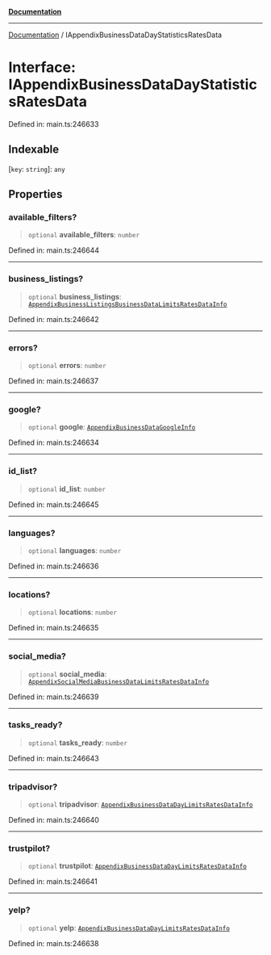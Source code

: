 [**Documentation**](../README.md)

***

[Documentation](../README.md) / IAppendixBusinessDataDayStatisticsRatesData

# Interface: IAppendixBusinessDataDayStatisticsRatesData

Defined in: main.ts:246633

## Indexable

\[`key`: `string`\]: `any`

## Properties

### available\_filters?

> `optional` **available\_filters**: `number`

Defined in: main.ts:246644

***

### business\_listings?

> `optional` **business\_listings**: [`AppendixBusinessListingsBusinessDataLimitsRatesDataInfo`](../classes/AppendixBusinessListingsBusinessDataLimitsRatesDataInfo.md)

Defined in: main.ts:246642

***

### errors?

> `optional` **errors**: `number`

Defined in: main.ts:246637

***

### google?

> `optional` **google**: [`AppendixBusinessDataGoogleInfo`](../classes/AppendixBusinessDataGoogleInfo.md)

Defined in: main.ts:246634

***

### id\_list?

> `optional` **id\_list**: `number`

Defined in: main.ts:246645

***

### languages?

> `optional` **languages**: `number`

Defined in: main.ts:246636

***

### locations?

> `optional` **locations**: `number`

Defined in: main.ts:246635

***

### social\_media?

> `optional` **social\_media**: [`AppendixSocialMediaBusinessDataLimitsRatesDataInfo`](../classes/AppendixSocialMediaBusinessDataLimitsRatesDataInfo.md)

Defined in: main.ts:246639

***

### tasks\_ready?

> `optional` **tasks\_ready**: `number`

Defined in: main.ts:246643

***

### tripadvisor?

> `optional` **tripadvisor**: [`AppendixBusinessDataDayLimitsRatesDataInfo`](../classes/AppendixBusinessDataDayLimitsRatesDataInfo.md)

Defined in: main.ts:246640

***

### trustpilot?

> `optional` **trustpilot**: [`AppendixBusinessDataDayLimitsRatesDataInfo`](../classes/AppendixBusinessDataDayLimitsRatesDataInfo.md)

Defined in: main.ts:246641

***

### yelp?

> `optional` **yelp**: [`AppendixBusinessDataDayLimitsRatesDataInfo`](../classes/AppendixBusinessDataDayLimitsRatesDataInfo.md)

Defined in: main.ts:246638
